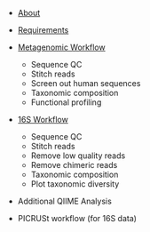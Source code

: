 * [About](https://github.com/mlangill/microbiome_helper/wiki/About)
* [Requirements](https://github.com/mlangill/microbiome_helper/wiki/Requirements)

* [Metagenomic Workflow](https://github.com/mlangill/microbiome_helper/wiki/Metagenomic-Workflow)
    * Sequence QC
    * Stitch reads
    * Screen out human sequences
    * Taxonomic composition
    * Functional profiling

* [16S Workflow](https://github.com/mlangill/microbiome_helper/wiki/16S-Workflow)
    * Sequence QC
    * Stitch reads
    * Remove low quality reads
    * Remove chimeric reads
    * Taxonomic composition
    * Plot taxonomic diversity

* Additional QIIME Analysis

* PICRUSt workflow (for 16S data)